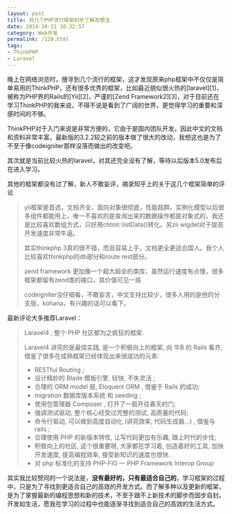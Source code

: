 ```yaml
---
layout: post
title: 对几个PHP流行框架初步了解及想法
date: 2014-10-11 16:32:57
category: Web开发
permalink: /120.html
tags:
- ThinkPHP
- Laravel
---
```


<!--markdown-->晚上在网络浏览时，搜寻到几个流行的框架，这才发现原来php框架中不仅仅是简单易用的ThinkPHP，还有很多优秀的框架，比如最近貌似很火热的[laravel][1]，被称为PHP界的Rails的[Yii][2]，严谨的[Zend Framework2][3]，对于目前还在学习ThinkPHP的我来说，不得不说是看到了广阔的世界，更觉得学习的重要和深感时间的不够。

ThinkPHP对于入门来说是非常方便的，它由于是国内团队开发，因此中文的文档和资料非常丰富，最新版的3.2.2较之前的版本做了很大的改动，我想这也是为了不至于像codeigniter那样没落而做出的改变吧。

其次就是当前比较火热的laravel，对其还完全没有了解，等待以后版本5.0发布后在进入学习。

其他的框架都没有过了解，新人不敢妄评，摘录知乎上的关于这几个框架简单的评论

> yii框架是首选，文档齐全，面向对象很彻底，性能超群。实例化模型以后很多组件都能用上，唯一不喜欢的是查询出来的数据操作都是对象式的，我还是比较喜欢数组方式，只好用chtml::listData()转化。另zii wigdet对于提高开发速度非常牛逼。
> 
> 其实thinkphp 3真的很不错，而且容易上手，文档更全更适合国人。我个人比较喜欢thinkphp的db部分和route rest部分。
> 
> zend framework 更加像一个超大超全的类库，虽然运行速度有点慢，很多框架都留有zend类的接口，其价值可见一斑
> 
> codeigniter没仔细看，不敢妄言，中文支持比较少，很多人用的是他的分支版，kohana，有兴趣的话可以看下。

最新评论大多推荐Laravel：

> Laravel4 , 整个 PHP 社区都为之疯狂的框架.
> 
> Laravel4 讲究的是最佳实践, 是一个积极向上的框架, 向 牛B 的 Rails 看齐, 借鉴了很多在成熟框架已经体现出来很成功的元素:
> 
> *   RESTful Routing ;
> *   设计精妙的 Blade 模板引擎, 轻快, 不失灵活 ;
> *   合理的 ORM model 层, Eloquent ORM , 借鉴于 Rails 的成功;
> *   migration 数据库版本系统 和 seeding ;
> *   使用包管理器 Composer , 打开了一扇开往春天的门; 
> *   强调测试驱动, 整个核心经受过完整的测试, 高质量的代码;
> *   命令行驱动, 可以做到高度自动化 (讲究效率, 代码生成器...) , 借鉴与 rails ;
> *   合理使用 PHP 的新版本特性, 让写代码更加有乐趣, 跟上时代的步伐;
> *   积极向上的社区, 这个很重要呀, 大家都在学习着, 创造着好的工具, 加快开发速度, 提高编程效率, 接受新知识的速度也很快.
> *   对 php 标准化的支持 PHP-FIG — PHP Framework Interop Group

其实我比较赞同的一个说法是，**没有最好的，只有最适合自己的**，学习框架的过程中，只是为了寻找到更适合自己的高效的开发方式。而了解多种以及更新的框架，是为了掌握最新的编程思想和新的技术，不至于跟不上新技术的脚步而固步自封。开发如生活，愿我在学习的过程中也能逐渐寻找到适合自己的高效的生活方式。

 [1]: http://laravel.com/
 [2]: http://www.yiiframework.com/
 [3]: http://framework.zend.com/